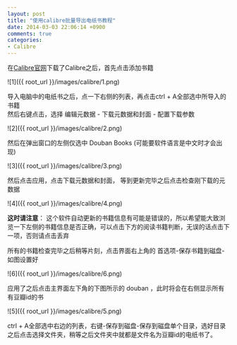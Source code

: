 ```yaml
---
layout: post
title: "使用calibre批量导出电纸书教程"
date: 2014-03-03 22:06:14 +0900
comments: true
categories: 
- Calibre
---
```

在[Calibre官网](http://calibre-ebook.com/download)下载了Calibre之后，首先点击添加书籍  

![1]({{ root_url }}/images/calibre/1.png)  

导入电脑中的电纸书之后，点一下右侧的列表，再点击ctrl + A全部选中所导入的书籍  
然后右键点击，选择 编辑元数据 - 下载元数据和封面 - 配置下载参数

![2]({{ root_url }}/images/calibre/2.png)  
  
然后在弹出窗口的左侧仅选中 Douban Books (可能要软件语言是中文时才会出现)  
  
![3]({{ root_url }}/images/calibre/3.png)   
  
然后点击应用，点击下载元数据和封面， 
等到更新完毕之后点击检查刚下载的元数据  
  
![4]({{ root_url }}/images/calibre/4.png)  

**这时请注意**： 这个软件自动更新的书籍信息有可能是错误的，所以希望能大致浏览一下左侧的书籍信息是否正确，可以点击下方的阅读书籍判断，无误的话点击下一项，否则请点击丢弃  
  
所有的书籍检查完毕之后稍等片刻，点击界面右上角的 首选项-保存书籍到磁盘-如图设置好  
  
![6]({{ root_url }}/images/calibre/6.png) 

应用了之后点击主界面左下角的下图所示的 douban ，此时将会在右侧显示所有有豆瓣id的书  
  
![5]({{ root_url }}/images/calibre/5.png)   
  
ctrl + A全部选中右边的列表，右键-保存到磁盘-保存到磁盘单个目录，选好目录之后点击选择文件夹，稍等之后文件夹中就都是文件名为豆瓣id的电纸书了。

